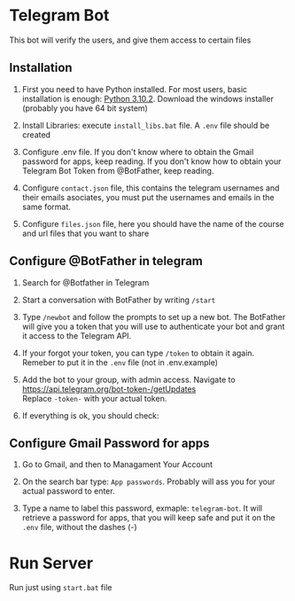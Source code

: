 # Telegram Bot

This bot will verify the users, and give them access to certain files

## Installation

1) First you need to have Python installed. For most users, basic installation is enough: [Python 3.10.2](https://www.python.org/downloads/release/python-3102/). Download the windows installer (probably you have 64 bit system)

2) Install Libraries: execute `install_libs.bat` file. A `.env` file should be created

3) Configure .env file. If you don't know where to obtain the Gmail password for apps, keep reading. If you don't know how to obtain your Telegram Bot Token from @BotFather, keep reading.

4) Configure `contact.json` file, this contains the telegram usernames and their emails asociates, you must put the usernames and emails in the same format.

5) Configure `files.json` file, here you should have the name of the course and url files that you want to share


## Configure @BotFather in telegram

1) Search for @Botfather in Telegram

2) Start a conversation with BotFather by writing `/start`

3) Type `/newbot` and follow the prompts to set up a new bot. The BotFather will give you a token that you will use to authenticate your bot and grant it access to the Telegram API.

4) If your forgot your token, you can type `/token` to obtain it again. Remeber to put it in the `.env` file (not in .env.example)

5) Add the bot to your group, with admin access. Navigate to https://api.telegram.org/bot-token-/getUpdates   
Replace `-token-` with your actual token.

6) If everything is ok, you should check: 

## Configure Gmail Password for apps

1) Go to Gmail, and then to Managament Your Account

2) On the search bar type: `App passwords`. Probably will ass you for your actual password to enter.

3) Type a name to label this password, exmaple: `telegram-bot`. It will retrieve a password for apps, that you will keep safe and put it on the `.env` file, without the dashes (-)


# Run Server

Run just using `start.bat` file

